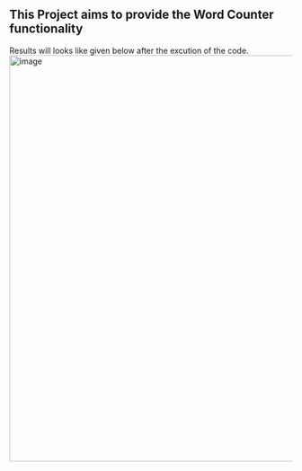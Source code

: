 ## This Project aims to provide the Word Counter functionality 
Results will looks like given below after the excution of the code. 
<img width="723" alt="image" src="https://github.com/Pavansyamala/MotionCut-WordCounter/assets/123885609/7714df9f-0a67-40af-ab97-015951859185">
